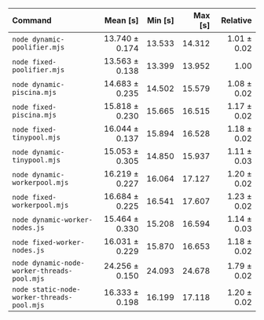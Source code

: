| Command                                     |       Mean [s] | Min [s] | Max [s] |    Relative |
| :------------------------------------------ | -------------: | ------: | ------: | ----------: |
| `node dynamic-poolifier.mjs`                | 13.740 ± 0.174 |  13.533 |  14.312 | 1.01 ± 0.02 |
| `node fixed-poolifier.mjs`                  | 13.563 ± 0.138 |  13.399 |  13.952 |        1.00 |
| `node dynamic-piscina.mjs`                  | 14.683 ± 0.235 |  14.502 |  15.579 | 1.08 ± 0.02 |
| `node fixed-piscina.mjs`                    | 15.818 ± 0.230 |  15.665 |  16.515 | 1.17 ± 0.02 |
| `node fixed-tinypool.mjs`                   | 16.044 ± 0.137 |  15.894 |  16.528 | 1.18 ± 0.02 |
| `node dynamic-tinypool.mjs`                 | 15.053 ± 0.305 |  14.850 |  15.937 | 1.11 ± 0.03 |
| `node dynamic-workerpool.mjs`               | 16.219 ± 0.227 |  16.064 |  17.127 | 1.20 ± 0.02 |
| `node fixed-workerpool.mjs`                 | 16.684 ± 0.225 |  16.541 |  17.607 | 1.23 ± 0.02 |
| `node dynamic-worker-nodes.js`              | 15.464 ± 0.330 |  15.208 |  16.594 | 1.14 ± 0.03 |
| `node fixed-worker-nodes.js`                | 16.031 ± 0.229 |  15.870 |  16.653 | 1.18 ± 0.02 |
| `node dynamic-node-worker-threads-pool.mjs` | 24.256 ± 0.150 |  24.093 |  24.678 | 1.79 ± 0.02 |
| `node static-node-worker-threads-pool.mjs`  | 16.333 ± 0.198 |  16.199 |  17.118 | 1.20 ± 0.02 |
